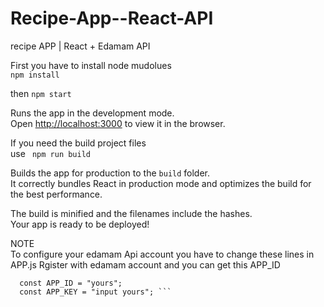 # Recipe-App--React-API
recipe APP | React + Edamam API


First you have to install node mudolues  <br />
``` npm install ```

then ``` npm start ``` <br />

Runs the app in the development mode.<br />
Open [http://localhost:3000](http://localhost:3000) to view it in the browser.

If you need the build project files <br />
use ``` npm run build```

Builds the app for production to the `build` folder.<br />
It correctly bundles React in production mode and optimizes the build for the best performance.

The build is minified and the filenames include the hashes.<br />
Your app is ready to be deployed!


NOTE  <br />
To configure your edamam Api account you have to change these lines in APP.js
Rgister with edamam account and you can get this APP_ID  <br />
```
  const APP_ID = "yours";
  const APP_KEY = "input yours"; ```
  
  
